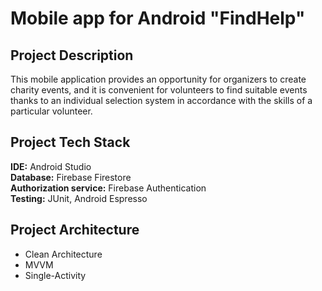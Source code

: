 # Mobile app for Android "FindHelp"
## Project Description
This mobile application provides an opportunity for organizers to create charity events, and it is convenient for volunteers to find suitable events thanks to an individual selection system in accordance with the skills of a particular volunteer.
## Project Tech Stack
**IDE:** Android Studio\
**Database:** Firebase Firestore\
**Authorization service:** Firebase Authentication\
**Testing:** JUnit, Android Espresso
## Project Architecture
- Clean Architecture
- MVVM
- Single-Activity
